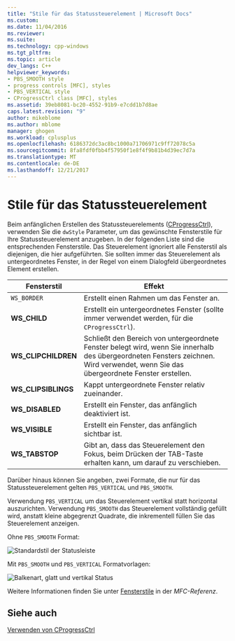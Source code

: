 ```yaml
---
title: "Stile für das Statussteuerelement | Microsoft Docs"
ms.custom: 
ms.date: 11/04/2016
ms.reviewer: 
ms.suite: 
ms.technology: cpp-windows
ms.tgt_pltfrm: 
ms.topic: article
dev_langs: C++
helpviewer_keywords:
- PBS_SMOOTH style
- progress controls [MFC], styles
- PBS_VERTICAL style
- CProgressCtrl class [MFC], styles
ms.assetid: 39eb8081-bc20-4552-91b9-e7cdd1b7d8ae
caps.latest.revision: "9"
author: mikeblome
ms.author: mblome
manager: ghogen
ms.workload: cplusplus
ms.openlocfilehash: 6186372dc3ac8bc1000a71706971c9ff72078c5a
ms.sourcegitcommit: 8fa8fdf0fbb4f57950f1e8f4f9b81b4d39ec7d7a
ms.translationtype: MT
ms.contentlocale: de-DE
ms.lasthandoff: 12/21/2017
---
```

# <a name="styles-for-the-progress-control"></a>Stile für das Statussteuerelement
Beim anfänglichen Erstellen des Statussteuerelements ([CProgressCtrl](../mfc/reference/cprogressctrl-class.md#create)), verwenden Sie die `dwStyle` Parameter, um das gewünschte Fensterstile für Ihre Statussteuerelement anzugeben. In der folgenden Liste sind die entsprechenden Fensterstile. Das Steuerelement ignoriert alle Fensterstil als diejenigen, die hier aufgeführten. Sie sollten immer das Steuerelement als untergeordnetes Fenster, in der Regel von einem Dialogfeld übergeordnetes Element erstellen.  
  
|Fensterstil|Effekt|  
|------------------|------------|  
|`WS_BORDER`|Erstellt einen Rahmen um das Fenster an.|  
|**WS_CHILD**|Erstellt ein untergeordnetes Fenster (sollte immer verwendet werden, für die `CProgressCtrl`).|  
|**WS_CLIPCHILDREN**|Schließt den Bereich von untergeordnete Fenster belegt wird, wenn Sie innerhalb des übergeordneten Fensters zeichnen. Wird verwendet, wenn Sie das übergeordnete Fenster erstellen.|  
|**WS_CLIPSIBLINGS**|Kappt untergeordnete Fenster relativ zueinander.|  
|**WS_DISABLED**|Erstellt ein Fenster, das anfänglich deaktiviert ist.|  
|**WS_VISIBLE**|Erstellt ein Fenster, das anfänglich sichtbar ist.|  
|**WS_TABSTOP**|Gibt an, dass das Steuerelement den Fokus, beim Drücken der TAB-Taste erhalten kann, um darauf zu verschieben.|  
  
 Darüber hinaus können Sie angeben, zwei Formate, die nur für das Statussteuerelement gelten `PBS_VERTICAL` und `PBS_SMOOTH`.  
  
 Verwendung `PBS_VERTICAL` um das Steuerelement vertikal statt horizontal auszurichten. Verwendung `PBS_SMOOTH` das Steuerelement vollständig gefüllt wird, anstatt kleine abgegrenzt Quadrate, die inkrementell füllen Sie das Steuerelement anzeigen.  
  
 Ohne `PBS_SMOOTH` Format:  
  
 ![Standardstil der Statusleiste](../mfc/media/vc4ruw1.gif "vc4ruw1")  
  
 Mit `PBS_SMOOTH` und `PBS_VERTICAL` Formatvorlagen:  
  
 ![Balkenart, glatt und vertikal Status](../mfc/media/vc4ruw2.gif "vc4ruw2")  
  
 Weitere Informationen finden Sie unter [Fensterstile](../mfc/reference/styles-used-by-mfc.md#frame-window-styles-mfc) in der *MFC-Referenz*.  
  
## <a name="see-also"></a>Siehe auch  
 [Verwenden von CProgressCtrl](../mfc/using-cprogressctrl.md)

